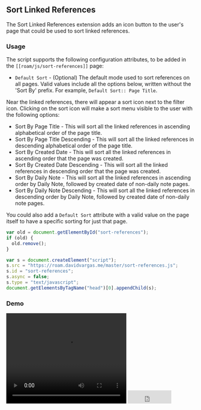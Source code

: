 ## Sort Linked References

The Sort Linked References extension adds an icon button to the user's page that could be used to sort linked references.

### Usage

The script supports the following configuration attributes, to be added in the `[[roam/js/sort-references]]` page:

- `Default Sort` - (Optional) The default mode used to sort references on all pages. Valid values include all the options below, written without the 'Sort By' prefix. For example, `Default Sort:: Page Title`.

Near the linked references, there will appear a sort icon next to the filter icon. Clicking on the sort icon will make a sort menu visible to the user with the following options:

- Sort By Page Title - This will sort all the linked references in ascending alphabetical order of the page title.
- Sort By Page Title Descending - This will sort all the linked references in descending alphabetical order of the page title.
- Sort By Created Date - This will sort all the linked references in ascending order that the page was created.
- Sort By Created Date Descending - This will sort all the linked references in descending order that the page was created.
- Sort By Daily Note - This will sort all the linked references in ascending order by Daily Note, followed by created date of non-daily note pages.
- Sort By Daily Note Descending - This will sort all the linked references in descending order by Daily Note, followed by created date of non-daily note pages.

You could also add a `Default Sort` attribute with a valid value on the page itself to have a specific sorting for just that page. 

```javascript
var old = document.getElementById("sort-references");
if (old) {
  old.remove();
}

var s = document.createElement("script");
s.src = "https://roam.davidvargas.me/master/sort-references.js";
s.id = "sort-references";
s.async = false;
s.type = "text/javascript";
document.getElementsByTagName("head")[0].appendChild(s);
```

### Demo

<video width="320" height="240" controls>
  <source src="../../videos/sort-references.mp4" type="video/mp4">
</video>

<iframe src="https://github.com/sponsors/dvargas92495/button" title="Sponsor dvargas92495" height="35" width="116" style="border: 0;"></iframe>
